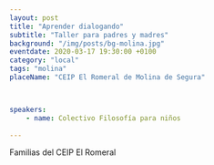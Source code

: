 ```yaml
---
layout: post
title: "Aprender dialogando"
subtitle: "Taller para padres y madres"
background: "/img/posts/bg-molina.jpg"
eventdate: 2020-03-17 19:30:00 +0100
category: "local"
tags: "molina"
placeName: "CEIP El Romeral de Molina de Segura"



speakers:
    - name: Colectivo Filosofía para niños
    
---
```

Familias del CEIP El Romeral
